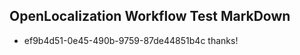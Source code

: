 ## OpenLocalization Workflow Test MarkDown
* ef9b4d51-0e45-490b-9759-87de44851b4c thanks!

<!--HONumber=Aug16_HO3-->


